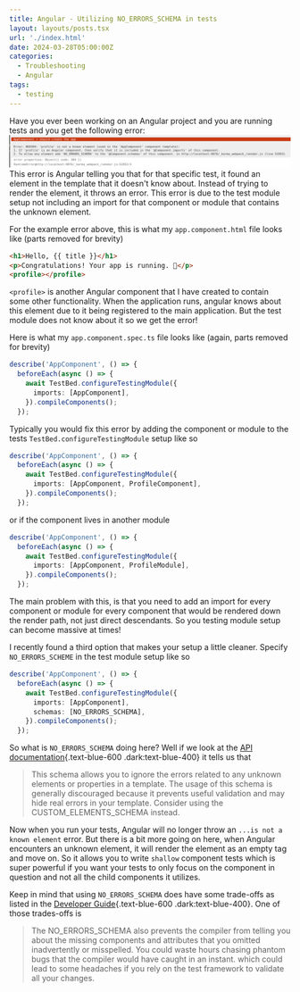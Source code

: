 ```yaml
---
title: Angular - Utilizing NO_ERRORS_SCHEMA in tests
layout: layouts/posts.tsx
url: './index.html'
date: 2024-03-28T05:00:00Z
categories:
  - Troubleshooting
  - Angular
tags:
  - testing
---
```

Have you ever been working on an Angular project and you are running tests and you get the following error:
![known-element-error](known-element-error.png)
This error is Angular telling you that for that specific test, it found an element in the template that it doesn't know about. Instead of trying to render the element, it throws an error.  This error is due to the test module setup not including an import for that component or module that contains the unknown element.

For the example error above, this is what my `app.component.html` file looks like (parts removed for brevity)
```html
<h1>Hello, {{ title }}</h1>
<p>Congratulations! Your app is running. 🎉</p>
<profile></profile>
```
`<profile>` is another Angular component that I have created to contain some other functionality.  When the application runs, angular knows about this element due to it being registered to the main application. But the test module does not know about it so we get the error!

Here is what my `app.component.spec.ts` file looks like (again, parts removed for brevity)
```typescript
describe('AppComponent', () => {
  beforeEach(async () => {
    await TestBed.configureTestingModule({
      imports: [AppComponent],
    }).compileComponents();
  });
```

Typically you would fix this error by adding the component or module to the tests `TestBed.configureTestingModule` setup like so
```typescript
describe('AppComponent', () => {
  beforeEach(async () => {
    await TestBed.configureTestingModule({
      imports: [AppComponent, ProfileComponent],
    }).compileComponents();
  });
```
or if the component lives in another module
```typescript
describe('AppComponent', () => {
  beforeEach(async () => {
    await TestBed.configureTestingModule({
      imports: [AppComponent, ProfileModule],
    }).compileComponents();
  });
```
The main problem with this, is that you need to add an import for every component or module for every component that would be rendered down the render path, not just direct descendants.  So you testing module setup can become massive at times!

I recently found a third option that makes your setup a little cleaner.  Specify `NO_ERRORS_SCHEME` in the test module setup like so
```typescript
describe('AppComponent', () => {
  beforeEach(async () => {
    await TestBed.configureTestingModule({
      imports: [AppComponent],
      schemas: [NO_ERRORS_SCHEMA],
    }).compileComponents();
  });
```
So what is `NO_ERRORS_SCHEMA` doing here? Well if we look at the [API documentation](https://angular.io/api/core/NO_ERRORS_SCHEMA){.text-blue-600 .dark:text-blue-400} it tells us that
> This schema allows you to ignore the errors related to any unknown elements or properties in a template. The usage of this schema is generally discouraged because it prevents useful validation and may hide real errors in your template. Consider using the CUSTOM_ELEMENTS_SCHEMA instead.

Now when you run your tests, Angular will no longer throw an `...is not a known element` error.  But there is a bit more going on here, when Angular encounters an unknown element, it will render the element as an empty tag and move on.  So it allows you to write `shallow` component tests which is super powerful if you want your tests to only focus on the component in question and not all the child components it utilizes.

Keep in mind that using `NO_ERRORS_SCHEMA` does have some trade-offs as listed in the [Developer Guide](https://angular.io/guide/testing-components-scenarios#no_errors_schema){.text-blue-600 .dark:text-blue-400}. One of those trades-offs is
> The NO_ERRORS_SCHEMA also prevents the compiler from telling you about the missing components and attributes that you omitted inadvertently or misspelled. You could waste hours chasing phantom bugs that the compiler would have caught in an instant.
which could lead to some headaches if you rely on the test framework to validate all your changes.